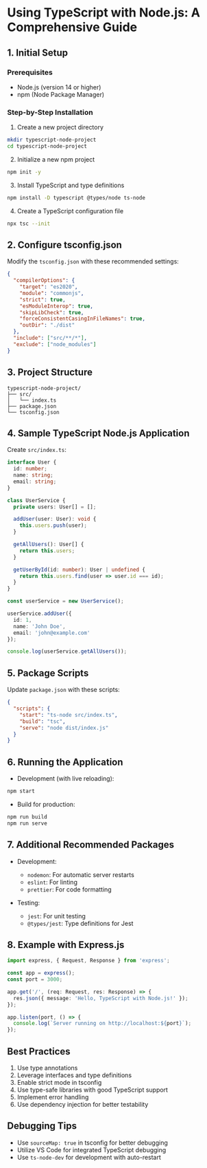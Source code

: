 # Using TypeScript with Node.js: A Comprehensive Guide

## 1. Initial Setup

### Prerequisites
- Node.js (version 14 or higher)
- npm (Node Package Manager)

### Step-by-Step Installation

1. Create a new project directory
```bash
mkdir typescript-node-project
cd typescript-node-project
```

2. Initialize a new npm project
```bash
npm init -y
```

3. Install TypeScript and type definitions
```bash
npm install -D typescript @types/node ts-node
```

4. Create a TypeScript configuration file
```bash
npx tsc --init
```

## 2. Configure tsconfig.json

Modify the `tsconfig.json` with these recommended settings:
```json
{
  "compilerOptions": {
    "target": "es2020",
    "module": "commonjs",
    "strict": true,
    "esModuleInterop": true,
    "skipLibCheck": true,
    "forceConsistentCasingInFileNames": true,
    "outDir": "./dist"
  },
  "include": ["src/**/*"],
  "exclude": ["node_modules"]
}
```

## 3. Project Structure

```
typescript-node-project/
├── src/
│   └── index.ts
├── package.json
└── tsconfig.json
```

## 4. Sample TypeScript Node.js Application

Create `src/index.ts`:
```typescript
interface User {
  id: number;
  name: string;
  email: string;
}

class UserService {
  private users: User[] = [];

  addUser(user: User): void {
    this.users.push(user);
  }

  getAllUsers(): User[] {
    return this.users;
  }

  getUserById(id: number): User | undefined {
    return this.users.find(user => user.id === id);
  }
}

const userService = new UserService();

userService.addUser({
  id: 1,
  name: 'John Doe',
  email: 'john@example.com'
});

console.log(userService.getAllUsers());
```

## 5. Package Scripts

Update `package.json` with these scripts:
```json
{
  "scripts": {
    "start": "ts-node src/index.ts",
    "build": "tsc",
    "serve": "node dist/index.js"
  }
}
```

## 6. Running the Application

- Development (with live reloading):
```bash
npm start
```

- Build for production:
```bash
npm run build
npm run serve
```

## 7. Additional Recommended Packages

- Development:
  - `nodemon`: For automatic server restarts
  - `eslint`: For linting
  - `prettier`: For code formatting

- Testing:
  - `jest`: For unit testing
  - `@types/jest`: Type definitions for Jest

## 8. Example with Express.js

```typescript
import express, { Request, Response } from 'express';

const app = express();
const port = 3000;

app.get('/', (req: Request, res: Response) => {
  res.json({ message: 'Hello, TypeScript with Node.js!' });
});

app.listen(port, () => {
  console.log(`Server running on http://localhost:${port}`);
});
```

## Best Practices

1. Use type annotations
2. Leverage interfaces and type definitions
3. Enable strict mode in tsconfig
4. Use type-safe libraries with good TypeScript support
5. Implement error handling
6. Use dependency injection for better testability

## Debugging Tips

- Use `sourceMap: true` in tsconfig for better debugging
- Utilize VS Code for integrated TypeScript debugging
- Use `ts-node-dev` for development with auto-restart
